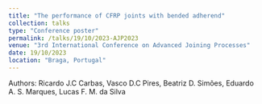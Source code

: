 ```yaml
---
title: "The performance of CFRP joints with bended adherend"
collection: talks
type: "Conference poster"
permalink: /talks/19/10/2023-AJP2023
venue: "3rd International Conference on Advanced Joining Processes"
date: 19/10/2023
location: "Braga, Portugal"
---
```


Authors: Ricardo J.C Carbas, Vasco D.C Pires, Beatriz D. Simões, Eduardo A. S. Marques, Lucas F. M. da Silva 
